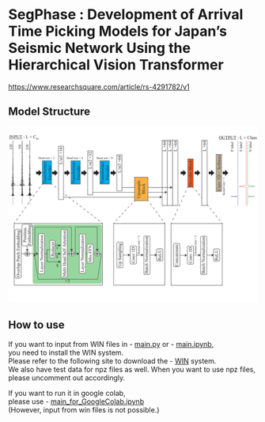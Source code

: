 # SegPhase : Development of Arrival Time Picking Models for Japan’s Seismic Network Using the Hierarchical Vision Transformer  
https://www.researchsquare.com/article/rs-4291782/v1  
## Model Structure  
![Test Image 1](/images/SegPhase-1.png)　　
## How to use  
If you want to input from WIN files in - [main.py](/main.py) or - [main.ipynb](/main.ipynb),  
you need to install the WIN system.  
Please refer to the following site to download the - [WIN](https://wwweic.eri.u-tokyo.ac.jp/WIN/Eindex.html) system.  
We also have test data for npz files as well. When you want to use npz files, please uncomment out accordingly.
  
If you want to run it in google colab,  
please use - [main_for_GoogleColab.ipynb](/main_for_GoogleColab.ipynb)  
(However, input from win files is not possible.)

